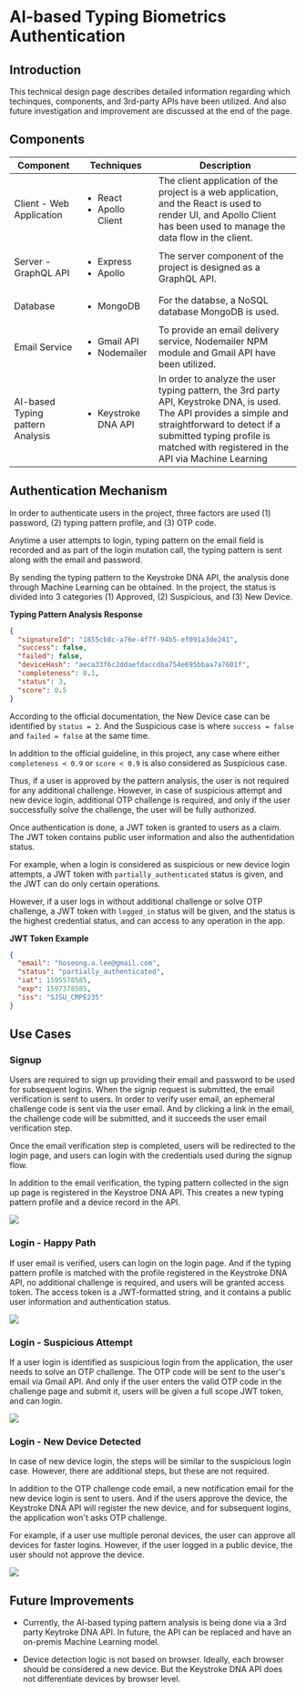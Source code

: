 # AI-based Typing Biometrics Authentication
## Introduction
This technical design page describes detailed information regarding which techinques, components, and 3rd-party APIs have been utilized. And also future investigation and improvement are discussed at the end of the page.

## Components

|Component|Techniques|Description|
|---|---|---|
|Client - Web Application|<ul><li>React</li><li>Apollo Client</li></ul>|The client application of the project is a web application, and the React is used to render UI, and Apollo Client has been used to manage the data flow in the client.|
|Server - GraphQL API|<ul><li>Express</li><li>Apollo</li></ul>|The server component of the project is designed as a GraphQL API.|
|Database|<ul><li>MongoDB</li></ul>|For the databse, a NoSQL database MongoDB is used.|
|Email Service|<ul><li>Gmail API</li><li>Nodemailer</li></ul>|To provide an email delivery service, Nodemailer NPM module and Gmail API have been utilized.|
|AI-based Typing pattern Analysis|<ul><li>Keystroke DNA API</li></ul>|In order to analyze the user typing pattern, the 3rd party API, Keystroke DNA, is used. The API provides a simple and straightforward to detect if a submitted typing profile is matched with registered in the API via Machine Learning|

## Authentication Mechanism
In order to authenticate users in the project, three factors are used (1) password, (2) typing pattern profile, and (3) OTP code.

Anytime a user attempts to login, typing pattern on the email field is recorded and as part of the login mutation call, the typing pattern is sent along with the email and password.

By sending the typing pattern to the Keystroke DNA API, the analysis done through Machine Learning can be obtained. In the project, the status is divided into 3 categories (1) Approved, (2) Suspicious, and (3) New Device.

**Typing Pattern Analysis Response**
```json
{
  "signatureId": "1855cb8c-a76e-4f7f-94b5-ef091a3de241",
  "success": false,
  "failed": false,
  "deviceHash": "aeca33f6c2ddaefdaccdba754e695bbaa7a7601f",
  "completeness": 0.1,
  "status": 3,
  "score": 0.5
}
```
According to the official documentation, the New Device case can be identified by ``status = 2``. And the Suspicious case is where ``success = false`` and ``failed = false`` at the same time.

In addition to the official guideline, in this project, any case where either ``completeness < 0.9`` or ``score < 0.9`` is also considered as Suspicious case.

Thus, if a user is approved by the pattern analysis, the user is not required for any additional challenge. However, in case of suspicious attempt and new device login, additional OTP challenge is required, and only if the user successfully solve the challenge, the user will be fully authorized.

Once authentication is done, a JWT token is granted to users as a claim. The JWT token contains public user information and also the authentidation status.

For example, when a login is considered as suspicious or new device login attempts, a JWT token with ``partially_authenticated`` status is given, and the JWT can do only certain operations.

However, if a user logs in without additional challenge or solve OTP challenge, a JWT token with ``logged_in`` status will be given, and the status is the highest credential status, and can access to any operation in the app.

**JWT Token Example**
```json
{
  "email": "hoseong.a.lee@gmail.com",
  "status": "partially_authenticated",
  "iat": 1595578585,
  "exp": 1597378585,
  "iss": "SJSU_CMPE235"
}
```

## Use Cases
### Signup

Users are required to sign up providing their email and password to be used for subsequent logins. When the signip request is submitted, the email verification is sent to users. In order to verify user email, an ephemeral challenge code is sent via the user email. And by clicking a link in the email, the challenge code will be submitted, and it succeeds the user email verification step.

Once the email verification step is completed, users will be redirected to the login page, and users can login with the credentials used during the signup flow.

In addition to the email verification, the typing pattern collected in the sign up page is registered in the Keystroe DNA API. This creates a new typing pattern profile and a device record in the API.

<img src="../dist/img/docs/signup.png">

### Login - Happy Path
If user email is verified, users can login on the login page. And if the typing pattern profile is matched with the profile registered in the Keystroke DNA API, no additional challenge is required, and users will be granted access token. The access token is a JWT-formatted string, and it contains a public user information and authentication status.

<img src="../dist/img/docs/login_happy_path.png">

### Login - Suspicious Attempt
If a user login is identified as suspicious login from the application, the user needs to solve an OTP challenge. The OTP code will be sent to the user's email via Gmail API. And only if the user enters the valid OTP code in the challenge page and submit it, users will be given a full scope JWT token, and can login.

<img src="../dist/img/docs/login_suspicious_attempt.png">

### Login - New Device Detected
In case of new device login, the steps will be similar to the suspicious login case. However, there are additional steps, but these are not required.

In addition to the OTP challenge code email, a new notification email for the new device login is sent to users. And if the users approve the device, the Keystroke DNA API will register the new device, and for subsequent logins, the application won't asks OTP challenge.

For example, if a user use multiple peronal devices, the user can approve all devices for faster logins. However, if the user logged in a public device, the user should not approve the device.

<img src="../dist/img/docs/login_new_device.png">

## Future Improvements
- Currently, the AI-based typing pattern analysis is being done via a 3rd party Keytroke DNA API. In future, the API can be replaced and have an on-premis Machine Learning model.

- Device detection logic is not based on browser. Ideally, each browser should be considered a new device. But the Keystroke DNA API does not differentiate devices by browser level.